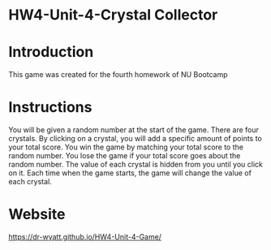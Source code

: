# HW4-Unit-4-Crystal Collector

# Introduction
This game was created for the fourth homework of NU Bootcamp

# Instructions
You will be given a random number at the start of the game.
There are four crystals. By clicking on a crystal, you will add a specific amount of points to your total score.
You win the game by matching your total score to the random number. You lose the game if your total score goes about the random number.
The value of each crystal is hidden from you until you click on it.
Each time when the game starts, the game will change the value of each crystal.

# Website
https://dr-wyatt.github.io/HW4-Unit-4-Game/

